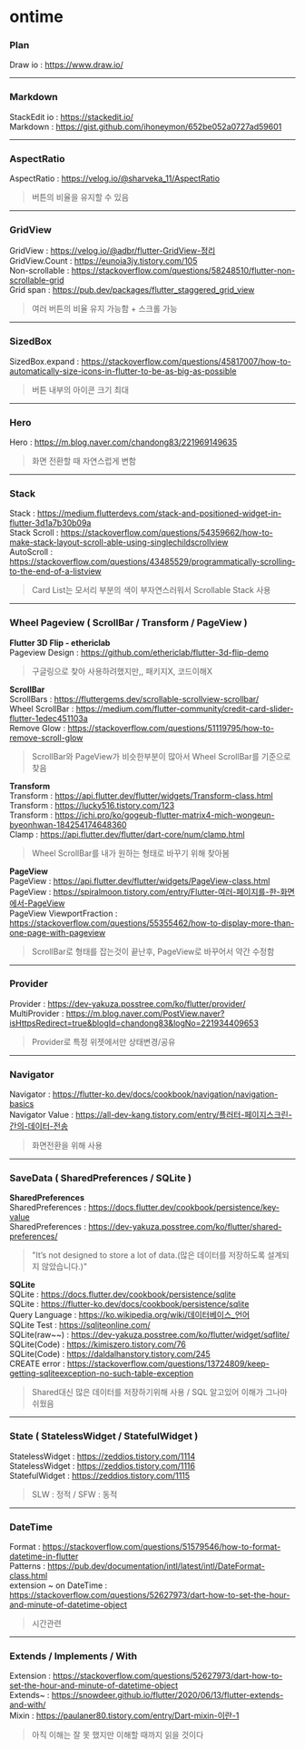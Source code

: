 # ontime



### Plan
Draw io : https://www.draw.io/ <br/>

---
### Markdown
StackEdit io : https://stackedit.io/ <br/>
Markdown : https://gist.github.com/ihoneymon/652be052a0727ad59601 <br/>

---
### AspectRatio
AspectRatio : https://velog.io/@sharveka_11/AspectRatio <br/>
> 버튼의 비율을 유지할 수 있음

---
### GridView
GridView : https://velog.io/@adbr/flutter-GridView-정리 <br/>
GridView.Count : https://eunoia3jy.tistory.com/105 <br/>
Non-scrollable : https://stackoverflow.com/questions/58248510/flutter-non-scrollable-grid <br/>
Grid span : https://pub.dev/packages/flutter_staggered_grid_view <br/>
> 여러 버튼의 비율 유지 가능함 + 스크롤 가능

---
### SizedBox
SizedBox.expand : https://stackoverflow.com/questions/45817007/how-to-automatically-size-icons-in-flutter-to-be-as-big-as-possible <br/>
> 버튼 내부의 아이콘 크기 최대

---
### Hero
Hero : https://m.blog.naver.com/chandong83/221969149635 <br/>
> 화면 전환할 때  자연스럽게 변함

---
### Stack
Stack : https://medium.flutterdevs.com/stack-and-positioned-widget-in-flutter-3d1a7b30b09a <br/>
Stack Scroll : https://stackoverflow.com/questions/54359662/how-to-make-stack-layout-scroll-able-using-singlechildscrollview <br/>
AutoScroll : https://stackoverflow.com/questions/43485529/programmatically-scrolling-to-the-end-of-a-listview <br/>
> Card List는 모서리 부분의 색이 부자연스러워서 Scrollable Stack 사용

---
### Wheel Pageview ( ScrollBar / Transform / PageView )
**Flutter 3D Flip - ethericlab** <br/>
Pageview Design : https://github.com/ethericlab/flutter-3d-flip-demo <br/>
> 구글링으로 찾아 사용하려했지만,, 패키지X, 코드이해X

**ScrollBar** <br/>
ScrollBars : https://fluttergems.dev/scrollable-scrollview-scrollbar/ <br/>
Wheel ScrollBar : https://medium.com/flutter-community/credit-card-slider-flutter-1edec451103a <br/>
Remove Glow : https://stackoverflow.com/questions/51119795/how-to-remove-scroll-glow <br/>
> ScrollBar와 PageView가 비슷한부분이 많아서 Wheel ScrollBar를 기준으로 찾음

**Transform** <br/>
Transform : https://api.flutter.dev/flutter/widgets/Transform-class.html <br/>
Transform : https://lucky516.tistory.com/123 <br/>
Transform : https://ichi.pro/ko/gogeub-flutter-matrix4-mich-wongeun-byeonhwan-184254174648360 <br/>
Clamp : https://api.flutter.dev/flutter/dart-core/num/clamp.html <br/>
> Wheel ScrollBar를 내가 원하는 형태로 바꾸기 위해 찾아봄

**PageView** <br/>
PageView : https://api.flutter.dev/flutter/widgets/PageView-class.html  <br/>
PageView : https://spiralmoon.tistory.com/entry/Flutter-여러-페이지를-한-화면에서-PageView <br/>
PageView ViewportFraction : https://stackoverflow.com/questions/55355462/how-to-display-more-than-one-page-with-pageview <br/>
> ScrollBar로 형태를 잡는것이 끝난후, PageView로 바꾸어서 약간 수정함

---
### Provider
Provider : https://dev-yakuza.posstree.com/ko/flutter/provider/ <br/>
MultiProvider : https://m.blog.naver.com/PostView.naver?isHttpsRedirect=true&blogId=chandong83&logNo=221934409653 <br/>
> Provider로 특정 위젯에서만 상태변경/공유

---
### Navigator
Navigator : https://flutter-ko.dev/docs/cookbook/navigation/navigation-basics <br/>
Navigator Value : https://all-dev-kang.tistory.com/entry/플러터-페이지스크린-간의-데이터-전송 <br/>
> 화면전환을 위해 사용

---
### SaveData ( SharedPreferences / SQLite )
**SharedPreferences** <br/>
SharedPreferences : https://docs.flutter.dev/cookbook/persistence/key-value <br/>
SharedPreferences : https://dev-yakuza.posstree.com/ko/flutter/shared-preferences/ <br/>
> "It’s not designed to store a lot of data.(많은 데이터를 저장하도록 설계되지 않았습니다.)"

**SQLite** <br/>
SQLite : https://docs.flutter.dev/cookbook/persistence/sqlite <br/>
SQLite : https://flutter-ko.dev/docs/cookbook/persistence/sqlite <br/>
Query Language : https://ko.wikipedia.org/wiki/데이터베이스_언어 <br/>
SQLite Test : https://sqliteonline.com/ <br/>
SQLite(raw~~) : https://dev-yakuza.posstree.com/ko/flutter/widget/sqflite/ <br/>
SQLite(Code) : https://kimiszero.tistory.com/76 <br/>
SQLite(Code) : https://daldalhanstory.tistory.com/245 <br/>
CREATE error : https://stackoverflow.com/questions/13724809/keep-getting-sqliteexception-no-such-table-exception </br>
> Shared대신 많은 데이터를 저장하기위해 사용 / SQL 알고있어 이해가 그나마 쉬웠음

---
### State ( StatelessWidget / StatefulWidget )
StatelessWidget : https://zeddios.tistory.com/1114 <br/>
StatelessWidget : https://zeddios.tistory.com/1116 <br/>
StatefulWidget : https://zeddios.tistory.com/1115 <br/>
> SLW : 정적 / SFW : 동적

---
### DateTime
Format : https://stackoverflow.com/questions/51579546/how-to-format-datetime-in-flutter <br/>
Patterns : https://pub.dev/documentation/intl/latest/intl/DateFormat-class.html <br/>
extension ~ on DateTime : https://stackoverflow.com/questions/52627973/dart-how-to-set-the-hour-and-minute-of-datetime-object <br/>
> 시간관련 

---
### Extends / Implements / With
Extension : https://stackoverflow.com/questions/52627973/dart-how-to-set-the-hour-and-minute-of-datetime-object <br/>
Extends~ : https://snowdeer.github.io/flutter/2020/06/13/flutter-extends-and-with/ <br/>
Mixin : https://paulaner80.tistory.com/entry/Dart-mixin-이란-1 <br/>
> 아직 이해는 잘 못 했지만 이해할 때까지 읽을 것이다



